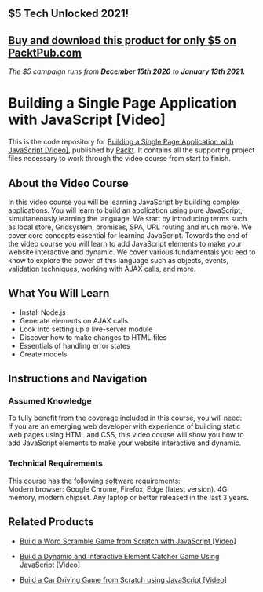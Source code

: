 ## $5 Tech Unlocked 2021!
[Buy and download this product for only $5 on PacktPub.com](https://www.packtpub.com/)
-----
*The $5 campaign         runs from __December 15th 2020__ to __January 13th 2021.__*

# Building a Single Page Application with JavaScript [Video]
This is the code repository for [Building a Single Page Application with JavaScript [Video]](https://www.packtpub.com/web-development/building-single-page-application-javascript-video?utm_source=github&utm_medium=repository&utm_campaign=9781788295789), published by [Packt](https://www.packtpub.com/?utm_source=github). It contains all the supporting project files necessary to work through the video course from start to finish.
## About the Video Course
In this video course you will be learning JavaScript by building complex applications. You will learn to build an application using pure JavaScript, simultaneously learning the language. We start by introducing terms such as local store, Gridsystem, promises, SPA, URL routing and much more. We cover core concepts essential for learning JavaScript. Towards the end of the video course you will learn to add JavaScript elements to make your website interactive and dynamic. We cover various fundamentals you eed to know to explore the power of this language such as objects, events, validation techniques, working with AJAX calls, and more.

<H2>What You Will Learn</H2>
<DIV class=book-info-will-learn-text>
<UL>
<LI>Install Node.js 
<LI>Generate elements on AJAX calls 
<LI>Look into setting up a live-server module 
<LI>Discover how to make changes to HTML files 
<LI>Essentials of handling error states 
<LI>Create models </LI></UL></DIV>

## Instructions and Navigation
### Assumed Knowledge
To fully benefit from the coverage included in this course, you will need:<br/>
If you are an emerging web developer with experience of building static web pages using HTML and CSS, this video course will show you how to add JavaScript elements to make your website interactive and dynamic.
### Technical Requirements
This course has the following software requirements:<br/>
Modern browser: Google Chrome, Firefox, Edge
(latest version).
4G memory, modern chipset. Any laptop or
better released in the last 3 years.

## Related Products
* [Build a Word Scramble Game from Scratch with JavaScript [Video]](https://www.packtpub.com/application-development/build-word-scramble-game-scratch-javascript-video?utm_source=github&utm_medium=repository&utm_campaign=9781838825225)

* [Build a Dynamic and Interactive Element Catcher Game Using JavaScript [Video]](https://www.packtpub.com/application-development/build-dynamic-and-interactive-element-catcher-game-using-javascript-video?utm_source=github&utm_medium=repository&utm_campaign=9781838822927)

* [Build a Car Driving Game from Scratch using JavaScript [Video]](https://www.packtpub.com/application-development/build-car-driving-game-scratch-using-javascript-video?utm_source=github&utm_medium=repository&utm_campaign=9781838824648)

